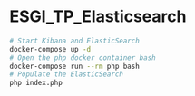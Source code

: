 # ESGI_TP_Elasticsearch

```bash
# Start Kibana and ElasticSearch
docker-compose up -d
# Open the php docker container bash
docker-compose run --rm php bash
# Populate the ElasticSearch
php index.php 

```
